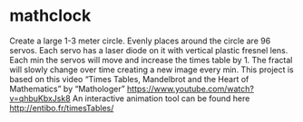 # mathclock

Create a large 1-3 meter circle. Evenly places around the circle are 96 servos. Each servo has a laser diode on it with vertical plastic fresnel lens. Each min the servos will move and increase the times table by 1. The fractal will slowly change over time creating a new image every min. This project is based on this video “Times Tables, Mandelbrot and the Heart of Mathematics” by “Mathologer” https://www.youtube.com/watch?v=qhbuKbxJsk8 An interactive animation tool can be found here http://entibo.fr/timesTables/ 
